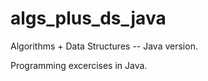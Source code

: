 algs_plus_ds_java
=================

Algorithms + Data Structures -- Java version.

Programming excercises in Java.
